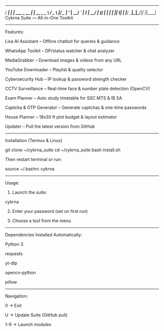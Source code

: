 ____       _             _        
  / ___|  ___| | ___  _ __ | |_ __ _ 
  \___ \ / _ \ |/ _ \| '_ \| __/ _` |
   ___) |  __/ | (_) | | | | || (_| |
  |____/ \___|_|\___/|_| |_|\__\__,_|
     Cykrna Suite — All-in-One Toolkit


---

Features:

Lisa AI Assistant – Offline chatbot for queries & guidance

WhatsApp Toolkit – DP/status watcher & chat analyzer

MediaGrabber – Download images & videos from any URL

YouTube Downloader – Playlist & quality selector

Cybersecurity Hub – IP lookup & password strength checker

CCTV Surveillance – Real-time face & number plate detection (OpenCV)

Exam Planner – Auto study timetable for SSC MTS & IB SA

Captcha & OTP Generator – Generate captchas & one-time passwords

House Planner – 18x30 ft plot budget & layout estimator

Updater – Pull the latest version from GitHub



---

Installation (Termux & Linux)

git clone <repo-link> ~/cykrna_suite
cd ~/cykrna_suite
bash install.sh

Then restart terminal or run:

source ~/.bashrc
cykrna


---

Usage:

1. Launch the suite:

cykrna


2. Enter your password (set on first run)


3. Choose a tool from the menu




---

Dependencies Installed Automatically:

Python 3

requests

yt-dlp

opencv-python

pillow



---

Navigation:

0 → Exit

U → Update Suite (GitHub pull)

1-9 → Launch modules

